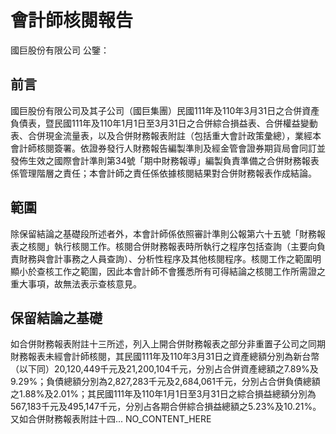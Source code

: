 
# 會計師核閱報告

國巨股份有限公司 公鑒：

## 前言

國巨股份有限公司及其子公司（國巨集團）民國111年及110年3月31日之合併資產負債表，暨民國111年及110年1月1日至3月31日之合併綜合損益表、合併權益變動表、合併現金流量表，以及合併財務報表附註（包括重大會計政策彙總），業經本會計師核閱簽署。依證券發行人財務報告編製準則及經金管會證券期貨局會同訂並發佈生效之國際會計準則第34號「期中財務報導」編製負責準備之合併財務報表係管理階層之責任；本會計師之責任係依據核閱結果對合併財務報表作成結論。

## 範圍

除保留結論之基礎段所述者外，本會計師係依照審計準則公報第六十五號「財務報表之核閱」執行核閱工作。核閱合併財務報表時所執行之程序包括查詢（主要向負責財務與會計事務之人員查詢）、分析性程序及其他核閱程序。核閱工作之範圍明顯小於查核工作之範圍，因此本會計師不會獲悉所有可得結論之核閱工作所需證之重大事項，故無法表示查核意見。

## 保留結論之基礎

如合併財務報表附註十三所述，列入上開合併財務報表之部分非重置子公司之同期財務報表未經會計師核閱，其民國111年及110年3月31日之資產總額分別為新台幣（以下同）20,120,449千元及21,200,104千元，分別占合併資產總額之7.89%及9.29%；負債總額分別為2,827,283千元及2,684,061千元，分別占合併負債總額之1.88%及2.01%；其民國111年及110年1月1日至3月31日之綜合損益總額分別為567,183千元及495,147千元，分別占各期合併綜合損益總額之5.23%及10.21%。又如合併財務報表附註十四...
NO_CONTENT_HERE
